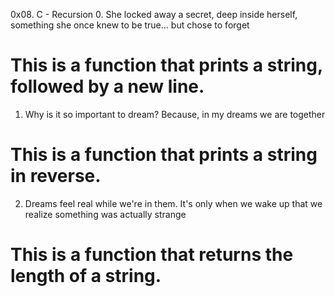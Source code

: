 0x08. C - Recursion
0. She locked away a secret, deep inside herself, something she once knew to be true... but chose to forget
# This is a function that prints a string, followed by a new line.
1. Why is it so important to dream? Because, in my dreams we are together
# This is a function that prints a string in reverse.
2. Dreams feel real while we're in them. It's only when we wake up that we realize something was actually strange
# This is a function that returns the length of a string.

